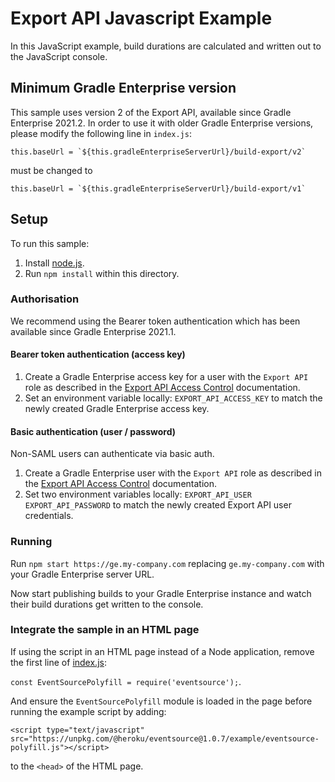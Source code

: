 # Export API Javascript Example

In this JavaScript example, build durations are calculated and written out to the JavaScript console.

## Minimum Gradle Enterprise version

This sample uses version 2 of the Export API, available since Gradle Enterprise 2021.2.
In order to use it with older Gradle Enterprise versions, please modify the following line in `index.js`:
```
this.baseUrl = `${this.gradleEnterpriseServerUrl}/build-export/v2`
```
must be changed to
```
this.baseUrl = `${this.gradleEnterpriseServerUrl}/build-export/v1`
```

## Setup

To run this sample:

1. Install [node.js].
2. Run `npm install` within this directory.

### Authorisation

We recommend using the Bearer token authentication which has been available since Gradle Enterprise 2021.1.

#### Bearer token authentication (access key)

1. Create a Gradle Enterprise access key for a user with the `Export API` role as described in the [Export API Access Control] documentation.
2. Set an environment variable locally: `EXPORT_API_ACCESS_KEY` to match the newly created Gradle Enterprise access key.

#### Basic authentication (user / password)

Non-SAML users can authenticate via basic auth.

1. Create a Gradle Enterprise user with the `Export API` role as described in the [Export API Access Control] documentation.
2. Set two environment variables locally: `EXPORT_API_USER` `EXPORT_API_PASSWORD` to match the newly created Export API user credentials.

### Running

Run `npm start https://ge.my-company.com` replacing `ge.my-company.com` with your Gradle Enterprise server URL.

Now start publishing builds to your Gradle Enterprise instance and watch their build durations get written to the console.

### Integrate the sample in an HTML page

If using the script in an HTML page instead of a Node application, remove the first line of [index.js]:

```const EventSourcePolyfill = require('eventsource');```.

And ensure the `EventSourcePolyfill` module is loaded in the page before running the example script by adding:

```
<script type="text/javascript" src="https://unpkg.com/@heroku/eventsource@1.0.7/example/eventsource-polyfill.js"></script>
```

to the `<head>` of the HTML page. 

[index.js]: index.js
[node.js]: https://nodejs.org/
[Export API Access Control]: https://docs.gradle.com/enterprise/export-api/#access_control

